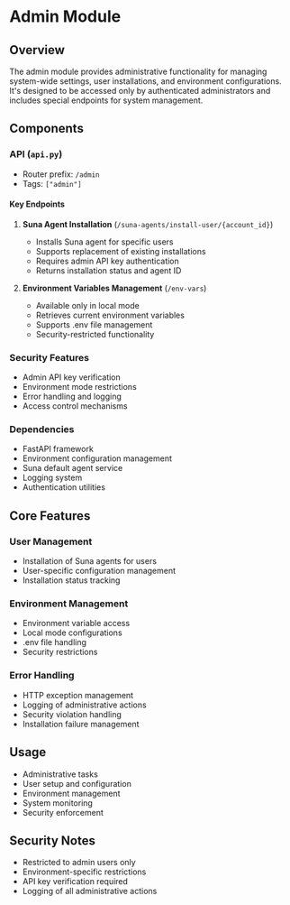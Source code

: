 # Admin Module

## Overview
The admin module provides administrative functionality for managing system-wide settings, user installations, and environment configurations. It's designed to be accessed only by authenticated administrators and includes special endpoints for system management.

## Components

### API (`api.py`)
- Router prefix: `/admin`
- Tags: `["admin"]`

#### Key Endpoints

1. **Suna Agent Installation** (`/suna-agents/install-user/{account_id}`)
   - Installs Suna agent for specific users
   - Supports replacement of existing installations
   - Requires admin API key authentication
   - Returns installation status and agent ID

2. **Environment Variables Management** (`/env-vars`)
   - Available only in local mode
   - Retrieves current environment variables
   - Supports .env file management
   - Security-restricted functionality

### Security Features
- Admin API key verification
- Environment mode restrictions
- Error handling and logging
- Access control mechanisms

### Dependencies
- FastAPI framework
- Environment configuration management
- Suna default agent service
- Logging system
- Authentication utilities

## Core Features

### User Management
- Installation of Suna agents for users
- User-specific configuration management
- Installation status tracking

### Environment Management
- Environment variable access
- Local mode configurations
- .env file handling
- Security restrictions

### Error Handling
- HTTP exception management
- Logging of administrative actions
- Security violation handling
- Installation failure management

## Usage
- Administrative tasks
- User setup and configuration
- Environment management
- System monitoring
- Security enforcement

## Security Notes
- Restricted to admin users only
- Environment-specific restrictions
- API key verification required
- Logging of all administrative actions
